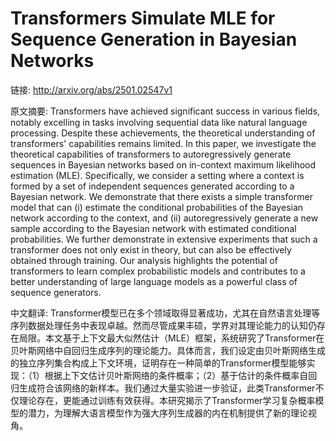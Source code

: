 # Transformers Simulate MLE for Sequence Generation in Bayesian Networks

链接: http://arxiv.org/abs/2501.02547v1

原文摘要:
Transformers have achieved significant success in various fields, notably
excelling in tasks involving sequential data like natural language processing.
Despite these achievements, the theoretical understanding of transformers'
capabilities remains limited. In this paper, we investigate the theoretical
capabilities of transformers to autoregressively generate sequences in Bayesian
networks based on in-context maximum likelihood estimation (MLE). Specifically,
we consider a setting where a context is formed by a set of independent
sequences generated according to a Bayesian network. We demonstrate that there
exists a simple transformer model that can (i) estimate the conditional
probabilities of the Bayesian network according to the context, and (ii)
autoregressively generate a new sample according to the Bayesian network with
estimated conditional probabilities. We further demonstrate in extensive
experiments that such a transformer does not only exist in theory, but can also
be effectively obtained through training. Our analysis highlights the potential
of transformers to learn complex probabilistic models and contributes to a
better understanding of large language models as a powerful class of sequence
generators.

中文翻译:
Transformer模型已在多个领域取得显著成功，尤其在自然语言处理等序列数据处理任务中表现卓越。然而尽管成果丰硕，学界对其理论能力的认知仍存在局限。本文基于上下文最大似然估计（MLE）框架，系统研究了Transformer在贝叶斯网络中自回归生成序列的理论能力。具体而言，我们设定由贝叶斯网络生成的独立序列集合构成上下文环境，证明存在一种简单的Transformer模型能够实现：（1）根据上下文估计贝叶斯网络的条件概率；（2）基于估计的条件概率自回归生成符合该网络的新样本。我们通过大量实验进一步验证，此类Transformer不仅理论存在，更能通过训练有效获得。本研究揭示了Transformer学习复杂概率模型的潜力，为理解大语言模型作为强大序列生成器的内在机制提供了新的理论视角。
